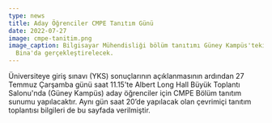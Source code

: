 ```yaml
---
type: news
title: Aday Öğrenciler CMPE Tanıtım Günü
date: 2022-07-27
image: cmpe-tanitim.png
image_caption: Bilgisayar Mühendisliği bölüm tanıtımı Güney Kampüs'teki Saatli
  Bina'da gerçekleştirelecek.
---
```

Üniversiteye giriş sınavı (YKS) sonuçlarının açıklanmasının ardından 27 Temmuz Çarşamba günü saat 11.15'te Albert Long Hall Büyük Toplantı Salonu'nda (Güney Kampüs) aday öğrenciler için CMPE Bölüm tanıtım sunumu yapılacaktır. Aynı gün saat 20’de yapılacak olan çevrimiçi tanıtım toplantısı bilgileri de bu sayfada verilmiştir.